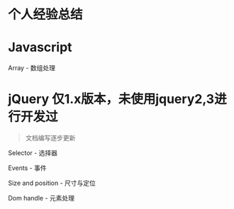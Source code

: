 # 个人经验总结

# Javascript 

Array - 数组处理

# jQuery 仅1.x版本，未使用jquery2,3进行开发过

> 文档编写逐步更新

Selector - 选择器

Events - 事件

Size and position - 尺寸与定位

Dom handle - 元素处理
